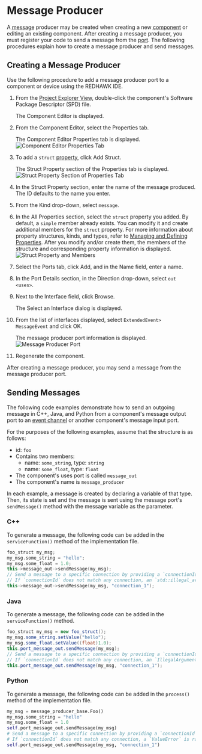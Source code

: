 # Message Producer

A <abbr title="See Glossary.">message</abbr> producer may be created when creating a new <abbr title="See Glossary.">component</abbr> or editing an existing component. After creating a message producer, you must register your code to send a message from the <abbr title="See Glossary.">port</abbr>. The following procedures explain how to create a message producer and send messages.

## Creating a Message Producer

 Use the following procedure to add a message producer port to a component or device using the REDHAWK IDE.

1.  From the <abbr title="See Glossary.">Project Explorer View</abbr>, double-click the component's Software Package Descriptor (SPD) file.

    The Component Editor is displayed.

2.  From the Component Editor, select the Properties tab.

    The Component Editor Properties tab is displayed.
    ![Component Editor Properties Tab](../images/propertiestab.png)

3.  To add a `struct` <abbr title="See Glossary.">property</abbr>, click Add Struct.

    The Struct Property section of the Properties tab is displayed.
    ![Struct Property Section of Properties Tab](../images/structprop.png)

4.  In the Struct Property section, enter the name of the message produced. The ID defaults to the name you enter.
5.  From the Kind drop-down, select `message`.
6.  In the All Properties section, select the `struct` property you added. By default, a `simple` member  already exists. You can modify it and create additional members for the `struct` property. For more information about property structures, kinds, and types, refer to [Managing and Defining Properties](../../component-structure/managing-defining-properties.html).
After you modify and/or create them, the members of the structure and corresponding property information is displayed.
  ![Struct Property and Members](../images/message.png)

7.  Select the Ports tab, click Add, and in the Name field, enter a name.

8.  In the Port Details section, in the Direction drop-down, select `out <uses>`.

9.  Next to the Interface field, click Browse.

    The Select an Interface dialog is displayed.

10. From the list of interfaces displayed, select `ExtendedEvent> MessageEvent` and click OK.

    The message producer port information is displayed.
    ![Message Producer Port](../images/producerportstab.png)

11.  Regenerate the component.

After creating a message producer, you may send a message from the message producer port.

## Sending Messages

The following code examples demonstrate how to send an outgoing message in C++, Java, and Python from a component's message output port to an <abbr title="See Glossary.">event channel</abbr> or another component's message input port.

For the purposes of the following examples, assume that the structure is as follows:

  - id: `foo`
  - Contains two members:
      - name: `some_string`, type: `string`
      - name: `some_float`, type: `float`
  - The component's uses port is called `message_out`
  - The component's name is `message_producer`

 In each example, a message is created by declaring a variable of that type. Then, its state is set and the message is sent using the message port's `sendMessage()` method with the message variable as the parameter.

### C++
To generate a message, the following code can be added in the `serviceFunction()` method of the implementation file.

```cpp
foo_struct my_msg;
my_msg.some_string = "hello";
my_msg.some_float = 1.0;
this->message_out->sendMessage(my_msg);
// Send a message to a specific connection by providing a `connectionId` parameter.
// If `connectionId` does not match any connection, an `std::illegal_argument` exception is thrown.
this->message_out->sendMessage(my_msg, "connection_1");
```

### Java
To generate a message, the following code can be added in the `serviceFunction()` method.

```Java
foo_struct my_msg = new foo_struct();
my_msg.some_string.setValue("hello");
my_msg.some_float.setValue((float)1.0);
this.port_message_out.sendMessage(my_msg);
// Send a message to a specific connection by providing a `connectionId` parameter.
// If `connectionId` does not match any connection, an `IllegalArgumentException` is thrown.
this.port_message_out.sendMessage(my_msg, "connection_1");
```

### Python
To generate a message, the following code can be added in the `process()` method of the implementation file.

```python
my_msg = message_producer_base.Foo()
my_msg.some_string = "hello"
my_msg.some_float = 1.0
self.port_message_out.sendMessage(my_msg)
# Send a message to a specific connection by providing a `connectionId` parameter.
# If `connectionId` does not match any connection, a `ValueError` is raised.
self.port_message_out.sendMessage(my_msg, "connection_1")
```
